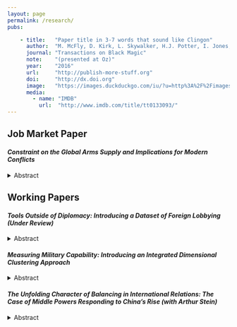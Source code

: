 ```yaml
---
layout: page
permalink: /research/
pubs:

    - title:   "Paper title in 3-7 words that sound like Clingon"
      author:  "M. McFly, D. Kirk, L. Skywalker, H.J. Potter, I. Jones, H. Houdini"
      journal: "Transactions on Black Magic"
      note:    "(presented at Oz)"
      year:    "2016"
      url:     "http://publish-more-stuff.org"
      doi:     "http://dx.doi.org"
      image:   "https://images.duckduckgo.com/iu/?u=http%3A%2F%2Fimages.moviepostershop.com%2Fthe-matrix-movie-poster-1999-1020518087.jpg&f=1"
      media:
        - name: "IMDB"
          url:  "http://www.imdb.com/title/tt0133093/"
---
```


## Job Market Paper

#### *Constraint on the Global Arms Supply and Implications for Modern Conflicts*
<details>
  <summary>Abstract</summary>
Scholars have long studied the rationality of warfare, but not the practicality of it. In this paper, I argue that the constraint on the global arms supply changes the modern international security environment, leading to a rise in asymmetrical conflicts. The paper begins with a theoretical argument on the unique security environment states face today created by the oligopolistic nature of the global defense industry, highlighting the challenges to sustain a stable flow of arms supply necessary for militarized conflicts. These conditions, given existing grievances between states, have skewed observable conflicts towards wars between asymmetrical states. Moreover, I develop a new measure of military capability using a combination of k-means clustering and principal component analysis with military arsenal data. I demonstrate that the PCA-MD measure is more successful at capturing the shifting distribution of military power between dyads than previous estimates in the Post WWII era. The results of statistical analysis show that militaries in different strength clusters are more likely to be engaged in conflict during this period..

</details>

## Working Papers

#### *Tools Outside of Diplomacy: Introducing a Dataset of Foreign Lobbying (Under Review)*
<details>
  <summary>Abstract</summary>

  Why do foreign entities lobby in the U.S.? Understanding lobbying behaviors of foreign actors and their impact on domestic and international politics is crucial towards addressing theoretical and empirical gaps across several social science disciplines. However, the study of foreign lobbying has been constrained by data limitations that impeded the scope and breadth of research opportunities for scholars. This paper introduces a foreign lobbying panel dataset based on multiple data sources from the Foreign Agent Registration Act of 1938 database from 2003 to 2021. The dataset provides researchers with tools to analyze foreign lobbying behavior at the lobbyist level, foreign entity level, and lobbying activity level. Leveraging various features of the dataset, I identify lobbying patterns from various types of foreign actors, examine their policy goals, and assess the impact of these lobbying efforts. This dataset contributes to resolving longstanding research debates on the extent of political influence exerted by foreign actors and uncovers new research opportunities for future researchers in the field.

</details>

#### *Measuring Military Capability: Introducing an Integrated Dimensional Clustering Approach*
<details>
  <summary>Abstract</summary>

  How should military capability be defined? Past theories on power perception and international order offer contradicting analysis, empirical validity, and generalization for the same observations. This paper provides a novel two-dimensional framework for understanding military capabilities: strength and growth. I theorize that states on similar strength levels tend to cooperate with each other, while states on similar growth levels will engage in more conflict. Furthermore, I propose a new measurement of military capability on these two dimensions using k-means clustering machine learning model and principal component analysis. Lastly, I employ logit regression to demonstrate that states in the same growth cluster are more likely to engage in conflict while states in the same strength cluster experience the opposite.

</details>

#### *The Unfolding Character of Balancing in International Relations: The Case of Middle Powers Responding to China’s Rise (with Arthur Stein)*
<details>
  <summary>Abstract</summary>
    
This paper criticizes the conventional balance-of-power argument of a dichotomy between balancing and bandwagoning in response to adverse shifts in the balance. It delineates the assumptions underlying balancing arguments and problems associated with them. It argues that bandwagoning and balancing constitute ends of a continuum of state responses, and that each also consists of multiple possibilities. And it argues that there is a process by which rising powers manifest threat. Similarly, there is a historical unfolding process in state responses to growing threats. The paper draws on a variety of data sources to demonstrate the delayed and limited military assertiveness of China, and the range of responses by the regional powers threatened by China’s maritime claims. China’s assertiveness has both brought together the spokes in the US security structure in Asia, but has also led to hedging by those without allies.

</details>
